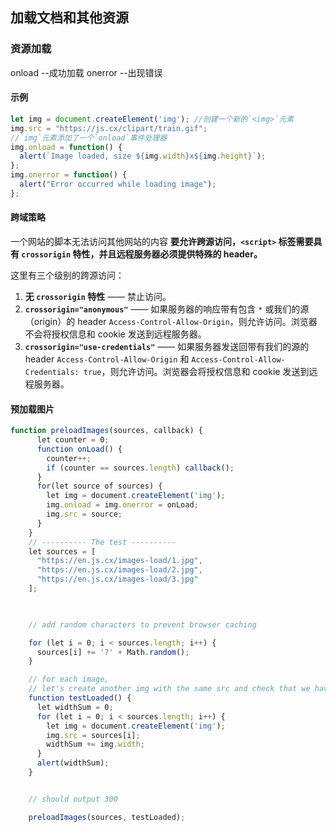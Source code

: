
## 加载文档和其他资源

### 资源加载
onload --成功加载
onerror --出现错误
#### 示例

```javascript
let img = document.createElement('img'); //创建一个新的`<img>`元素
img.src = "https://js.cx/clipart/train.gif"; 
//`img`元素添加了一个`onload`事件处理器
img.onload = function() {
  alert(`Image loaded, size ${img.width}x${img.height}`);
};
img.onerror = function() {
  alert("Error occurred while loading image");
};
```

#### 跨域策略
一个网站的脚本无法访问其他网站的内容
**要允许跨源访问，`<script>` 标签需要具有 `crossorigin` 特性，并且远程服务器必须提供特殊的 header。**

这里有三个级别的跨源访问：
1. **无 `crossorigin` 特性** —— 禁止访问。
2. **`crossorigin="anonymous"`** —— 如果服务器的响应带有包含 `*` 或我们的源（origin）的 header `Access-Control-Allow-Origin`，则允许访问。浏览器不会将授权信息和 cookie 发送到远程服务器。
3. **`crossorigin="use-credentials"`** —— 如果服务器发送回带有我们的源的 header `Access-Control-Allow-Origin` 和 `Access-Control-Allow-Credentials: true`，则允许访问。浏览器会将授权信息和 cookie 发送到远程服务器。

####  预加载图片
```JavaScript
function preloadImages(sources, callback) {
      let counter = 0;
      function onLoad() {
        counter++;
        if (counter == sources.length) callback();
      }
      for(let source of sources) {
        let img = document.createElement('img');
        img.onload = img.onerror = onLoad;
        img.src = source;
      }
    }
    // ---------- The test ----------
    let sources = [
      "https://en.js.cx/images-load/1.jpg",
      "https://en.js.cx/images-load/2.jpg",
      "https://en.js.cx/images-load/3.jpg"
    ];

  

    // add random characters to prevent browser caching

    for (let i = 0; i < sources.length; i++) {
      sources[i] += '?' + Math.random();
    }

    // for each image,
    // let's create another img with the same src and check that we have its width
    function testLoaded() {
      let widthSum = 0;
      for (let i = 0; i < sources.length; i++) {
        let img = document.createElement('img');
        img.src = sources[i];
        widthSum += img.width;
      }
      alert(widthSum);
    }


    // should output 300

    preloadImages(sources, testLoaded);
```